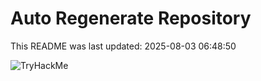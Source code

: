 # Auto Regenerate Repository

This README was last updated: 2025-08-03 06:48:50

 ![TryHackMe](https://tryhackme.com/badge/533634)